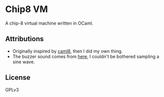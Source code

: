 # Chip8 VM

A chip-8 virtual machine written in OCaml.

## Attributions

- Originally inspired by [caml8](https://github.com/linoscope/caml8), then I
did my own thing.
- The buzzer sound comes from [here](https://freesound.org/people/LittleRobotSoundFactory/sounds/270324/),
I couldn't be bothered sampling a sine wave.

## License

GPLv3
